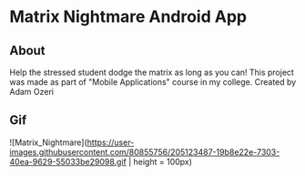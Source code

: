 # Matrix Nightmare Android App

## About

Help the stressed student dodge the matrix as long as you can!
This project was made as part of "Mobile Applications" course in my college.
Created by Adam Ozeri

## Gif

![Matrix_Nightmare](https://user-images.githubusercontent.com/80855756/205123487-19b8e22e-7303-40ea-9629-55033be29098.gif | height = 100px)


